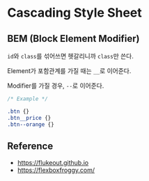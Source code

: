 # Cascading Style Sheet

## BEM (Block Element Modifier)

`id`와 `class`를 섞어쓰면 헷갈리니까 `class`만 쓴다.

Element가 포함관계를 가질 때는 `__`로 이어준다.

Modifier를 가질 경우, `--`로 이어준다.

```css
/* Example */

.btn {}
.btn__price {}
.btn--orange {}
```

## Reference

- https://flukeout.github.io
- https://flexboxfroggy.com/
